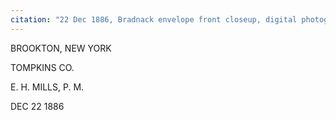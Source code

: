 ```yaml
---
citation: "22 Dec 1886, Bradnack envelope front closeup, digital photograph by Annie Doubleday published here with permission, personal correspondence 06 Feb 2023."
---
```


BROOKTON, NEW YORK

TOMPKINS CO. 

E. H. MILLS, P. M.

DEC 22 1886


